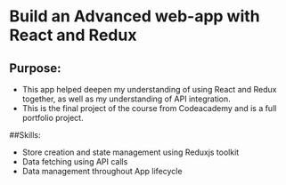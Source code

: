 # Build an Advanced web-app with React and Redux

## Purpose:
- This app helped deepen my understanding of using React and Redux together, as well as my understanding of API integration.
- This is the final project of the course from Codeacademy and is a full portfolio project.

##Skills:
- Store creation and state management using Reduxjs toolkit
- Data fetching using API calls
- Data management throughout App lifecycle




